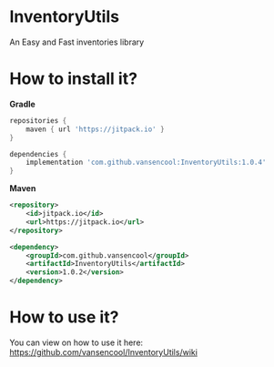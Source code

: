 # InventoryUtils
An Easy and Fast inventories library

# How to install it?

**Gradle**

```groovy
repositories {
    maven { url 'https://jitpack.io' }
}
```

```groovy
dependencies {
    implementation 'com.github.vansencool:InventoryUtils:1.0.4'
}
```

**Maven**

```xml
<repository>
    <id>jitpack.io</id>
    <url>https://jitpack.io</url>
</repository>
```

```xml
<dependency>
    <groupId>com.github.vansencool</groupId>
    <artifactId>InventoryUtils</artifactId>
    <version>1.0.2</version>
</dependency>
```

# How to use it?
You can view on how to use it here: https://github.com/vansencool/InventoryUtils/wiki
